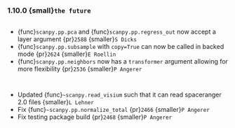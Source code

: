 ### 1.10.0 {small}`the future`

```{rubric} Features
```

* {func}`scanpy.pp.pca` and {func}`scanpy.pp.regress_out` now accept a layer argument {pr}`2588` {smaller}`S Dicks`
* {func}`scanpy.pp.subsample` with `copy=True` can now be called in backed mode {pr}`2624` {smaller}`E Roellin`
* {func}`scanpy.pp.neighbors` now has a `transformer` argument allowing for more flexibility {pr}`2536` {smaller}`P Angerer`

```{rubric} Docs
```

```{rubric} Bug fixes
```

* Updated {func}`~scanpy.read_visium` such that it can read spaceranger 2.0 files {smaller}`L Lehner`
* Fix {func}`~scanpy.pp.normalize_total` {pr}`2466` {smaller}`P Angerer`
* Fix testing package build {pr}`2468` {smaller}`P Angerer`


```{rubric} Ecosystem
```
